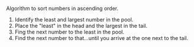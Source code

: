 Algorithm to sort numbers in ascending order.

1) Identify the least and largest number in the pool.
2) Place the "least" in the head and the largest in the tail.
3) Fing the next number to the least in the pool.
4) Find the next number to that...until you arrive at the one next to the tail.